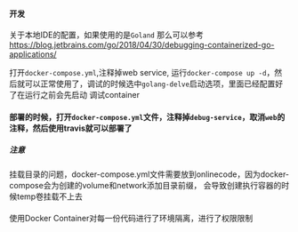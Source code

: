 #### 开发

关于本地IDE的配置，如果使用的是`Goland`
那么可以参考 https://blog.jetbrains.com/go/2018/04/30/debugging-containerized-go-applications/

打开`docker-compose.yml`,注释掉web service, 运行`docker-compose up -d`，然后就可以正常使用了，调试的时候选中`golang-delve`启动选项，里面已经配置好了在运行之前会先启动
调试container

#### 部署的时候，打开`docker-compose.yml`文件，注释掉`debug-service`，取消`web`的注释，然后使用travis就可以部署了

##### 注意
挂载目录的问题，docker-compose.yml文件需要放到onlinecode，因为docker-compose会为创建的volume和network添加目录前缀，
会导致创建执行容器的时候temp卷挂载不上去

####
使用Docker Container对每一份代码进行了环境隔离，进行了权限限制

